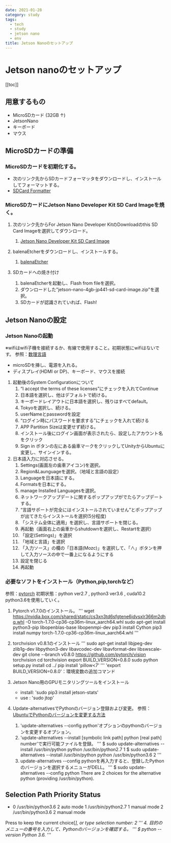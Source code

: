 ```yaml
---
date: 2021-01-28
category: study
tags:
  - tech
  - study
  - jetson nano
  - env
title: Jetson Nanoのセットアップ
---
```

# Jetson nanoのセットアップ
[[toc]]
## 用意するもの
+ MicroSDカード (32GB ↑)
+ JetsonNano
+ キーボード
+ マウス

## MicroSDカードの準備
### MicroSDカードを初期化する。
+ 次のリンク先からSDカードフォーマッタをダウンロードし、インストールしてフォーマットする。
+ [SDCard Formatter](https://www.sdcard.org/downloads/formatter/)

### MicroSDカードにJetson Nano Developer Kit SD Card Imageを焼く。
1. 次のリンク先からFor Jetson Nano Developer KitのDownloadのthis SD Card Imageを選択してダウンロード。
    1. [Jetson Nano Developer Kit SD Card Image](https://developer.nvidia.com/embedded/downloads)

2. balenaEtcherをダウンロードし、インストールする。
    1. [balenaEtcher](https://www.balena.io/etcher/)

3. SDカードへの焼き付け
   1. balenaEtcherを起動し、Flash from fileを選択。
   2. ダウンロードした"jetson-nano-4gb-jp441-sd-card-image.zip"を選択。
   3. SDカードが認識されていれば、Flash!　

## Jetson Nanoの設定
### Jetson Nanoの起動
※wifiはwifi子機を接続するか、有線で使用すること。初期状態にwifiはないです。
参照：[数理言語](http://aiweb.cs.ehime-u.ac.jp/~ninomiya/enpitpro/AIenvJetsonNano.pdf)
+ microSDを挿し、電源を入れる。
+ ディスプレイ(HDMI or DP)、キーボード、マウスを接続
1. 起動後のSystem Configurationについて
    1. “I accept the terms of these licenses”にチェックを入れてContinue
    2. 日本語を選択し、他はデフォルトで続ける。
    3. キーボードレイアウトに日本語を選択し、残りはすべてdefault。
    4. Tokyoを選択し、続ける。
    5. userNameとpasswordを設定
    6. “ログイン時にパスワードを要求する”にチェックを入れて続ける
    7. APP Partition Sizeは変更せず続ける。
    8. インストール後にログイン画面が表示されたら、設定したアカウント名をクリック
    9. Sign in ボタンの左にある歯車マークをクリックしてUnityからUbuntuに変更し、サインインする。
2. 日本語入力に対応させる。
   1. Settings(画面左の歯車アイコン)を選択。
   2. Region&Launguageを選択。（地域と言語の設定）
   3. Languageを日本語にする。
   4. Formatsを日本にする。
   5. manage Installed Languagesを選択。
   6. ネットワークアップデートに関するポップアップがでたらアップデートする。
   7. “言語サポートが完全にはインストールされていません”とポップアップが出てきたらインストールを選択(5分程度)
   8. 「システム全体に適用」を選択し、言語サポートを閉じる。
   9. 再起動（画面右上の歯車からshutdownを選択し、Restartを選択）
   10. 「設定(Settings)」を選択
   11. 「地域と言語」を選択
   12. 「入力ソース」の欄の「日本語(Mozc)」を選択して、「∧」ボタンを押して入力ソースの中で一番上になるようにする
   13. 設定を閉じる
   14. 再起動

### 必要なソフトをインストール（Python,pip,torchなど）
参照：[pytorch](https://forums.developer.nvidia.com/t/pytorch-for-jetson-version-1-7-0-now-available/72048)
初期状態：python ver2.7 , python3 ver3.6 , cuda10.2  
python3.6を使用していく。
1. Pytorch v1.7.0のインストール。
'''
wget https://nvidia.box.com/shared/static/cs3xn3td6sfgtene6jdvsxlr366m2dhq.whl -O torch-1.7.0-cp36-cp36m-linux_aarch64.whl
sudo apt-get install python3-pip libopenblas-base libopenmpi-dev
pip3 install Cython
pip3 install numpy torch-1.7.0-cp36-cp36m-linux_aarch64.whl
'''

2. torchvision v0.8.1のインストール
'''
sudo apt-get install libjpeg-dev zlib1g-dev libpython3-dev libavcodec-dev libavformat-dev libswscale-dev
git clone --branch v0.8.0 https://github.com/pytorch/vision torchvision
cd torchvision
export BUILD_VERSION=0.8.0
sudo python setup.py install
cd ../
pip install 'pillow<7'
'''
'export BUILD_VERSION=0.8.0'：環境変数の追加コマンド

3. Jetson Nano用のGPUモニタリングツールをインストール
   + install: 'sudo pip3 install jetson-stats'
   + use : 'sudo jtop'

4. Update-alternativesでPythonのバージョン登録および変更。
参照：[UbuntuでPythonのバージョンを変更する方法](https://codechacha.com/ja/change-python-version/)
   1. 'update-alternatives --config python'オプションのpythonのバージョンを変更するオプション。 
   2. 'update-alternatives --install [symbolic link path] python [real path] number'で実行可能ファイルを登録。
   '''
    $ sudo update-alternatives --install /usr/bin/python python /usr/bin/python2.7 1
    $ sudo update-alternatives --install /usr/bin/python python /usr/bin/python3.6 2
   '''
   1. update-alternatives --config pythonを再入力すると、登録したPythonのバージョンを選択するメニューがDELL。
   '''
   $ sudo update-alternatives --config python
There are 2 choices for the alternative python (providing /usr/bin/python).

  Selection    Path                Priority   Status
------------------------------------------------------------
* 0            /usr/bin/python3.6   2         auto mode
  1            /usr/bin/python2.7   1         manual mode
  2            /usr/bin/python3.6   2         manual mode

Press <enter> to keep the current choice[*], or type selection number: 2
   '''
   4. 目的のメニューの番号を入力して、Pythonのバージョンを確認する。
   '''
   $ python --version
   Python 3.6.*
   '''